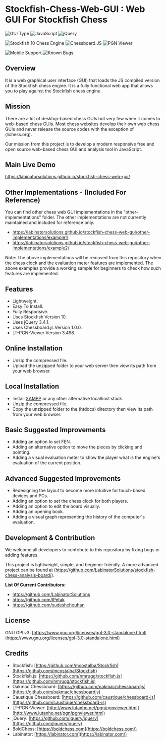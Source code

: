 # Stockfish-Chess-Web-GUI : Web GUI For Stockfish Chess

![GUI Type](https://img.shields.io/badge/Type-Web_GUI-orange)
![JavaScript](https://img.shields.io/badge/Language-JavaScript-yellow)
![jQuery](https://img.shields.io/badge/jQuery-3.4.1-blue)

![Stockfish 10 Chess Engine](https://img.shields.io/badge/Stockfish_Chess_Engine-10-43AC6A)
![Chessboard.JS](https://img.shields.io/badge/Chessboard.JS-1.0.0-brown)
![PGN Viewer](https://img.shields.io/badge/LT_PGN_Viewer-3.498-teal)

![Mobile Support](https://img.shields.io/badge/Touch_Based_Device_Support-Yes-purple)
![Known Bugs](https://img.shields.io/badge/Known_Bugs-0-green)


## Overview

It is a web graphical user interface (GUI) that loads the JS compiled version of the Stockfish chess engine. It is a fully functional web app that allows you to play against the Stockfish chess engine.


## Mission

There are a lot of desktop-based chess GUIs but very few when it comes to web-based chess GUIs. Most chess websites develop their own web chess GUIs and never release the source codes with the exception of (lichess.org).

Our mission from this project is to develop a modern responsive free and open source web-based chess GUI and analysis tool in JavaScript.


## Main Live Demo

https://labinatorsolutions.github.io/stockfish-chess-web-gui/


## Other Implementations - (Included For Reference)

You can find other chess web GUI implementations in the "other-implementations" folder. The other implementations are not currently maintained and included for reference only.

- https://labinatorsolutions.github.io/stockfish-chess-web-gui/other-implementations/example1/
- https://labinatorsolutions.github.io/stockfish-chess-web-gui/other-implementations/example2/

Note: The above implementations will be removed from this repository when the chess clock and the evaluation meter features are implemented. The above examples provide a working sample for beginners to check how such features are implemented.


## Features

- Lightweight.
- Easy To Install.
- Fully Responsive.
- Uses Stockfish Version 10.
- Uses jQuery 3.4.1.
- Uses Chessboard.js Version 1.0.0.
- LT-PGN-Viewer Version 3.498.


## Online Installation

- Unzip the compressed file.
- Upload the unzipped folder to your web server then view its path from your web browser.


## Local Installation

- Install [XAMPP](https://www.apachefriends.org/index.html) or any other alternative localhost stack.
- Unzip the compressed file.
- Copy the unzipped folder to the (htdocs) directory then view its path from your web browser.


## Basic Suggested Improvements

- Adding an option to set FEN.
- Adding an alternative option to move the pieces by clicking and pointing.
- Adding a visual evaluation meter to show the player what is the engine's evaluation of the current position.


## Advanced Suggested Improvements

- Redesigning the layout to become more intuitive for touch-based devices and PCs.
- Adding an option to set the chess clock for both players.
- Adding an option to edit the board visually.
- Adding an opening book.
- Adding a visual graph representing the history of the computer's evaluation.


## Development & Contribution

We welcome all developers to contribute to this repository by fixing bugs or adding features.

This project is lightweight, simple, and beginner friendly. A more advanced project can be found at (https://github.com/LabinatorSolutions/stockfish-chess-analysis-board/).

**List Of Current Contributors:**
- https://github.com/LabinatorSolutions
- https://github.com/IPetak
- https://github.com/sudeshchouhan


## License

GNU GPLv3: [https://www.gnu.org/licenses/gpl-3.0-standalone.html](https://www.gnu.org/licenses/gpl-3.0-standalone.html)


## Credits

- Stockfish: [https://github.com/mcostalba/Stockfish](https://github.com/mcostalba/Stockfish)
- Stockfish.js: [https://github.com/nmrugg/stockfish.js](https://github.com/nmrugg/stockfish.js)
- Oakmac Chessboard: [https://github.com/oakmac/chessboardjs](https://github.com/oakmac/chessboardjs)
- Caustique Chessboard: [https://github.com/caustique/chessboard-js](https://github.com/caustique/chessboard-js)
- LT-PGN-Viewer: [http://www.lutanho.net/pgn/pgnviewer.html](http://www.lutanho.net/pgn/pgnviewer.html)
- jQuery: [https://github.com/jquery/jquery](https://github.com/jquery/jquery)
- BoldChess: [https://boldchess.com](https://boldchess.com/)
- Labinator: [https://labinator.com](https://labinator.com/)
